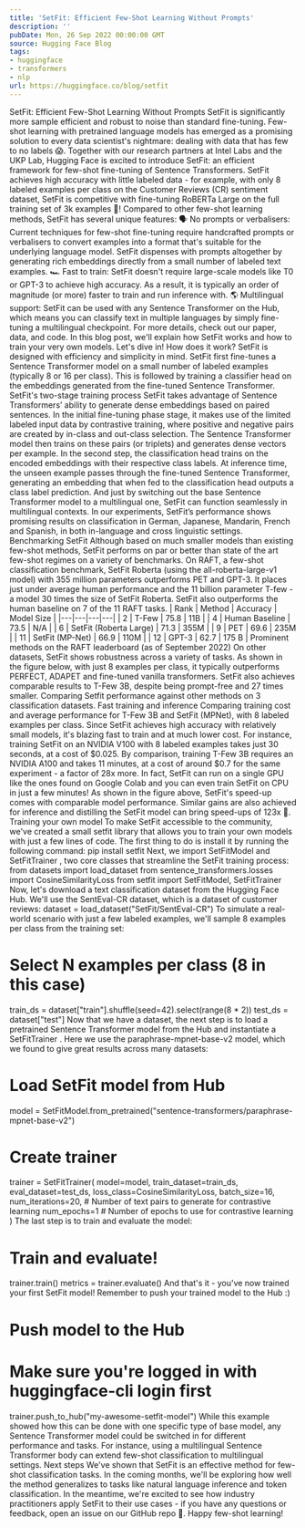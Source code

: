```yaml
---
title: 'SetFit: Efficient Few-Shot Learning Without Prompts'
description: ''
pubDate: Mon, 26 Sep 2022 00:00:00 GMT
source: Hugging Face Blog
tags:
- huggingface
- transformers
- nlp
url: https://huggingface.co/blog/setfit
---
```


SetFit: Efficient Few-Shot Learning Without Prompts
SetFit is significantly more sample efficient and robust to noise than standard fine-tuning.
Few-shot learning with pretrained language models has emerged as a promising solution to every data scientist's nightmare: dealing with data that has few to no labels 😱.
Together with our research partners at Intel Labs and the UKP Lab, Hugging Face is excited to introduce SetFit: an efficient framework for few-shot fine-tuning of Sentence Transformers. SetFit achieves high accuracy with little labeled data - for example, with only 8 labeled examples per class on the Customer Reviews (CR) sentiment dataset, SetFit is competitive with fine-tuning RoBERTa Large on the full training set of 3k examples 🤯!
Compared to other few-shot learning methods, SetFit has several unique features:
🗣 No prompts or verbalisers: Current techniques for few-shot fine-tuning require handcrafted prompts or verbalisers to convert examples into a format that's suitable for the underlying language model. SetFit dispenses with prompts altogether by generating rich embeddings directly from a small number of labeled text examples.
🏎 Fast to train: SetFit doesn't require large-scale models like T0 or GPT-3 to achieve high accuracy. As a result, it is typically an order of magnitude (or more) faster to train and run inference with.
🌎 Multilingual support: SetFit can be used with any Sentence Transformer on the Hub, which means you can classify text in multiple languages by simply fine-tuning a multilingual checkpoint.
For more details, check out our paper, data, and code. In this blog post, we'll explain how SetFit works and how to train your very own models. Let's dive in!
How does it work?
SetFit is designed with efficiency and simplicity in mind. SetFit first fine-tunes a Sentence Transformer model on a small number of labeled examples (typically 8 or 16 per class). This is followed by training a classifier head on the embeddings generated from the fine-tuned Sentence Transformer.
SetFit's two-stage training process
SetFit takes advantage of Sentence Transformers’ ability to generate dense embeddings based on paired sentences. In the initial fine-tuning phase stage, it makes use of the limited labeled input data by contrastive training, where positive and negative pairs are created by in-class and out-class selection. The Sentence Transformer model then trains on these pairs (or triplets) and generates dense vectors per example. In the second step, the classification head trains on the encoded embeddings with their respective class labels. At inference time, the unseen example passes through the fine-tuned Sentence Transformer, generating an embedding that when fed to the classification head outputs a class label prediction.
And just by switching out the base Sentence Transformer model to a multilingual one, SetFit can function seamlessly in multilingual contexts. In our experiments, SetFit’s performance shows promising results on classification in German, Japanese, Mandarin, French and Spanish, in both in-language and cross linguistic settings.
Benchmarking SetFit
Although based on much smaller models than existing few-shot methods, SetFit performs on par or better than state of the art few-shot regimes on a variety of benchmarks. On RAFT, a few-shot classification benchmark, SetFit Roberta (using the all-roberta-large-v1
model) with 355 million parameters outperforms PET and GPT-3. It places just under average human performance and the 11 billion parameter T-few - a model 30 times the size of SetFit Roberta. SetFit also outperforms the human baseline on 7 of the 11 RAFT tasks.
| Rank | Method | Accuracy | Model Size |
|---|---|---|---|
| 2 | T-Few | 75.8 | 11B |
| 4 | Human Baseline | 73.5 | N/A |
| 6 | SetFit (Roberta Large) | 71.3 | 355M |
| 9 | PET | 69.6 | 235M |
| 11 | SetFit (MP-Net) | 66.9 | 110M |
| 12 | GPT-3 | 62.7 | 175 B |
Prominent methods on the RAFT leaderboard (as of September 2022)
On other datasets, SetFit shows robustness across a variety of tasks. As shown in the figure below, with just 8 examples per class, it typically outperforms PERFECT, ADAPET and fine-tuned vanilla transformers. SetFit also achieves comparable results to T-Few 3B, despite being prompt-free and 27 times smaller.
Comparing Setfit performance against other methods on 3 classification datasets.
Fast training and inference
Comparing training cost and average performance for T-Few 3B and SetFit (MPNet), with 8 labeled examples per class.
Since SetFit achieves high accuracy with relatively small models, it's blazing fast to train and at much lower cost. For instance, training SetFit on an NVIDIA V100 with 8 labeled examples takes just 30 seconds, at a cost of $0.025. By comparison, training T-Few 3B requires an NVIDIA A100 and takes 11 minutes, at a cost of around $0.7 for the same experiment - a factor of 28x more. In fact, SetFit can run on a single GPU like the ones found on Google Colab and you can even train SetFit on CPU in just a few minutes! As shown in the figure above, SetFit's speed-up comes with comparable model performance. Similar gains are also achieved for inference and distilling the SetFit model can bring speed-ups of 123x 🤯.
Training your own model
To make SetFit accessible to the community, we've created a small setfit
library that allows you to train your own models with just a few lines of code.
The first thing to do is install it by running the following command:
pip install setfit
Next, we import SetFitModel
and SetFitTrainer
, two core classes that streamline the SetFit training process:
from datasets import load_dataset
from sentence_transformers.losses import CosineSimilarityLoss
from setfit import SetFitModel, SetFitTrainer
Now, let's download a text classification dataset from the Hugging Face Hub. We'll use the SentEval-CR dataset, which is a dataset of customer reviews:
dataset = load_dataset("SetFit/SentEval-CR")
To simulate a real-world scenario with just a few labeled examples, we'll sample 8 examples per class from the training set:
# Select N examples per class (8 in this case)
train_ds = dataset["train"].shuffle(seed=42).select(range(8 * 2))
test_ds = dataset["test"]
Now that we have a dataset, the next step is to load a pretrained Sentence Transformer model from the Hub and instantiate a SetFitTrainer
. Here we use the paraphrase-mpnet-base-v2 model, which we found to give great results across many datasets:
# Load SetFit model from Hub
model = SetFitModel.from_pretrained("sentence-transformers/paraphrase-mpnet-base-v2")
# Create trainer
trainer = SetFitTrainer(
model=model,
train_dataset=train_ds,
eval_dataset=test_ds,
loss_class=CosineSimilarityLoss,
batch_size=16,
num_iterations=20, # Number of text pairs to generate for contrastive learning
num_epochs=1 # Number of epochs to use for contrastive learning
)
The last step is to train and evaluate the model:
# Train and evaluate!
trainer.train()
metrics = trainer.evaluate()
And that's it - you've now trained your first SetFit model! Remember to push your trained model to the Hub :)
# Push model to the Hub
# Make sure you're logged in with huggingface-cli login first
trainer.push_to_hub("my-awesome-setfit-model")
While this example showed how this can be done with one specific type of base model, any Sentence Transformer model could be switched in for different performance and tasks. For instance, using a multilingual Sentence Transformer body can extend few-shot classification to multilingual settings.
Next steps
We've shown that SetFit is an effective method for few-shot classification tasks. In the coming months, we'll be exploring how well the method generalizes to tasks like natural language inference and token classification. In the meantime, we're excited to see how industry practitioners apply SetFit to their use cases - if you have any questions or feedback, open an issue on our GitHub repo 🤗.
Happy few-shot learning!